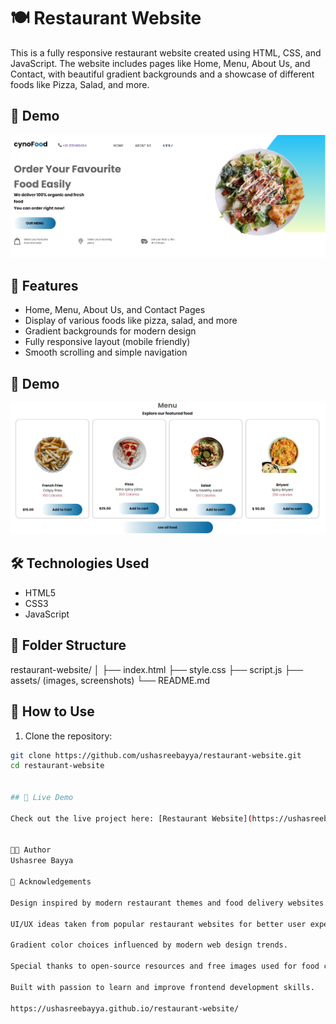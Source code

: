 # 🍽️ Restaurant Website

This is a fully responsive restaurant website created using HTML, CSS, and JavaScript. The website includes pages like Home, Menu, About Us, and Contact, with beautiful gradient backgrounds and a showcase of different foods like Pizza, Salad, and more.

## 📸 Demo

![Image1](assests/1.png)

## 🚀 Features

- Home, Menu, About Us, and Contact Pages
- Display of various foods like pizza, salad, and more
- Gradient backgrounds for modern design
- Fully responsive layout (mobile friendly)
- Smooth scrolling and simple navigation

## 📸 Demo

![Image2](assests/2.png)

## 🛠️ Technologies Used

- HTML5
- CSS3
- JavaScript

## 📂 Folder Structure

restaurant-website/
│
├── index.html
├── style.css
├── script.js
├── assets/ (images, screenshots)
└── README.md


## 📌 How to Use

1. Clone the repository:
```bash
git clone https://github.com/ushasreebayya/restaurant-website.git
cd restaurant-website


## 🔗 Live Demo

Check out the live project here: [Restaurant Website](https://ushasreebayya.github.io/restaurant-website/)


🧑‍💻 Author
Ushasree Bayya

📝 Acknowledgements

Design inspired by modern restaurant themes and food delivery websites.

UI/UX ideas taken from popular restaurant websites for better user experience.

Gradient color choices influenced by modern web design trends.

Special thanks to open-source resources and free images used for food categories.

Built with passion to learn and improve frontend development skills.

https://ushasreebayya.github.io/restaurant-website/


